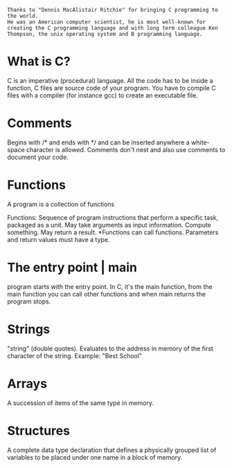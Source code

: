 	Thanks to "Dennis MacAlistair Ritchie" for bringing C programming to the world.
	He was an American computer scientist, he is most well-known for creating the C programming language and with long term colleague Ken Thompson, the unix operating system and B programming language.

# What is C?
  C is an imperative (procedural) language. All the code has to be inside a function, C files are source code of your program.
  You have to compile C files with a compiler (for instance gcc) to create an executable file.

# Comments
  Begins with /* and ends with */
  and can be inserted anywhere a white-space character is allowed. Comments don't nest and also use comments to document your code.
  
# Functions
  A program is a collection of functions
  
  Functions:
	Sequence of program instructions that perform a specific task, packaged as a unit.
  	May take arguments as input information.
      	Compute something.
	May return a result.
	*Functions can call functions.
  Parameters and return values must have a type.

# The entry point | main
  program starts with the entry point. In C, it's the main function, from the main function you can call other functions and when main returns the program stops.

# Strings
  "string" (double quotes). Evaluates to the address in memory of the first character of the string.
  	   Example: "Best School"

# Arrays
  A succession of items of the same type in memory.

# Structures
  A complete data type declaration that defines a physically grouped list of variables to be placed under one name in a block of memory.
